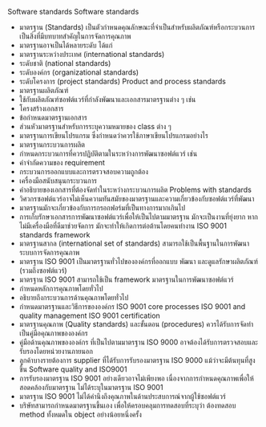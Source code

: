 Software standards
Software standards
*	มาตรฐาน (Standards) เป็นตัวกำหนดคุณลักษณะที่จำเป็นสำหรับผลิตภัณฑ์หรือกระบวนการ เป็นสิ่งที่มีบทบาทสำคัญในการจัดการคุณภาพ
*	มาตรฐานอาจเป็นได้หลายระดับ ได้แก่
*	มาตรฐานระหว่างประเทศ (international standards) 
*	ระดับชาติ (national standards) 
*	ระดับองค์กร (organizational standards) 
*	ระดับโครงการ (project standards)
Product and process standards
*	มาตรฐานผลิตภัณฑ์
*	ใช้กับผลิตภัณฑ์ซอฟต์แวร์ที่กำลังพัฒนาและเอกสารมาตรฐานต่าง ๆ  เช่น 
*	โครงสร้างเอกสาร
*	ข้อกำหนดมาตรฐานเอกสาร
*	ส่วนหัวมาตรฐานสำหรับการระบุความหมายของ class ต่าง ๆ
*	มาตรฐานการเขียนโปรแกรม ซึ่งกำหนดว่าควรใช้ภาษาเขียนโปรแกรมอย่างไร
*	มาตรฐานกระบวนการผลิต
*	กำหนดกระบวนการที่ควรปฏิบัติตามในระหว่างการพัฒนาซอฟต์แวร์ เช่น
*	คำจำกัดความของ requirement 
*	กระบวนการออกแบบและการตรวจสอบความถูกต้อง 
*	เครื่องมือสนับสนุนกระบวนการ 
*	คำอธิบายของเอกสารที่ต้องจัดทำในระหว่างกระบวนการผลิต
Problems with standards
*	วิศวกรซอฟต์แวร์อาจไม่เห็นความทันสมัยของมาตรฐานและความเกี่ยวข้องกับซอฟต์แวร์ที่พัฒนา
*	มาตรฐานมักจะเกี่ยวข้องกับการกรอกฟอร์มที่เป็นทางการมากเกินไป
*	การเก็บรักษาเอกสารการพัฒนาซอฟต์แวร์เพื่อให้เป็นไปตามมาตรฐาน มักจะเป็นงานที่ยุ่งยาก หากไม่มีเครื่องมือที่ดีมาช่วยจัดการ มักจะทำให้เกิดการต่อต้านโดยคนทำงาน
ISO 9001 standards framework
*	มาตรฐานสากล (international set of standards) สามารถใช้เป็นพื้นฐานในการพัฒนาระบบการจัดการคุณภาพ
*	มาตรฐาน ISO 9001 เป็นมาตรฐานทั่วไปขององค์กรที่ออกแบบ พัฒนา และดูแลรักษาผลิตภัณฑ์ (รวมถึงซอฟต์แวร์)
*	มาตรฐาน ISO 9001 สามารถใช้เป็น framework มาตรฐานในการพัฒนาซอฟต์แวร์
*	กำหนดหลักการคุณภาพโดยทั่วไป
*	อธิบายถึงกระบวนการด้านคุณภาพโดยทั่วไป
*	กำหนดมาตรฐานและวิธีการขององค์กร
ISO 9001 core processes 
ISO 9001 and quality management 
ISO 9001 certification
*	มาตรฐานคุณภาพ (Quality standards) และขั้นตอน (procedures) ควรได้รับการจัดทำเป็นคู่มือคุณภาพขององค์กร
*	คู่มือด้านคุณภาพขององค์กร ที่เป็นไปตามมาตรฐาน ISO 9000 อาจต้องได้รับการตรวจสอบและรับรองโดยหน่วยงานภายนอก
*	ลูกค้าบางรายต้องการ supplier ที่ได้รับการรับรองมาตรฐาน ISO 9000 แม้ว่าจะมีต้นทุนที่สูงขึ้น
Software quality and ISO9001
*	การรับรองมาตรฐาน ISO 9001 อย่างเดียวอาจไม่เพียงพอ เนื่องจากการกำหนดคุณภาพเพื่อให้สอดคล้องกับมาตรฐาน ไม่ได้ระบุในมาตรฐาน ISO 9001
*	มาตรฐาน ISO 9001 ไม่ได้คำนึงถึงคุณภาพในด้านประสบการณ์จากผู้ใช้ซอฟต์แวร์ 
*	บริษัทสามารถกำหนดมาตรฐานขึ้นเอง เพื่อให้ครอบคลุมการทดสอบที่ระบุว่า ต้องทดสอบ method ทั้งหมดใน object อย่างน้อยหนึ่งครั้ง
